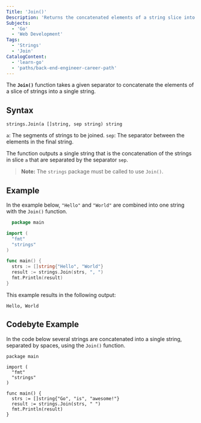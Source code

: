 ```yaml
---
Title: 'Join()'
Description: 'Returns the concatenated elements of a string slice into a single string.'
Subjects:
  - 'Go'
  - 'Web Development'
Tags:
  - 'Strings'
  - 'Join'
CatalogContent:
  - 'learn-go'
  - 'paths/back-end-engineer-career-path'
---
```


The **`Join()`** function takes a given separator to concatenate the elements of a slice of strings into a single string.

## Syntax

```pseudo
strings.Join(a []string, sep string) string
```

`a`: The segments of strings to be joined.
`sep`: The separator between the elements in the final string.

The function outputs a single string that is the concatenation of the strings in slice `a` that are separated by the separator `sep`.

> **Note:** The `strings` package must be called to use `Join()`.

## Example

In the example below, `"Hello"` and `"World"` are combined into one string with the `Join()` function.

```go
  package main

import (
  "fmt"
  "strings"
)

func main() {
  strs := []string{"Hello", "World"}
  result := strings.Join(strs, ", ")
  fmt.Println(result)
}
```

This example results in the following output:

```shell
Hello, World
```

## Codebyte Example

In the code below several strings are concatenated into a single string, separated by spaces, using the `Join()` function.

```codebyte/golang
package main

import (
  "fmt"
  "strings"
)

func main() {
  strs := []string{"Go", "is", "awesome!"}
  result := strings.Join(strs, " ")
  fmt.Println(result)
}
```
